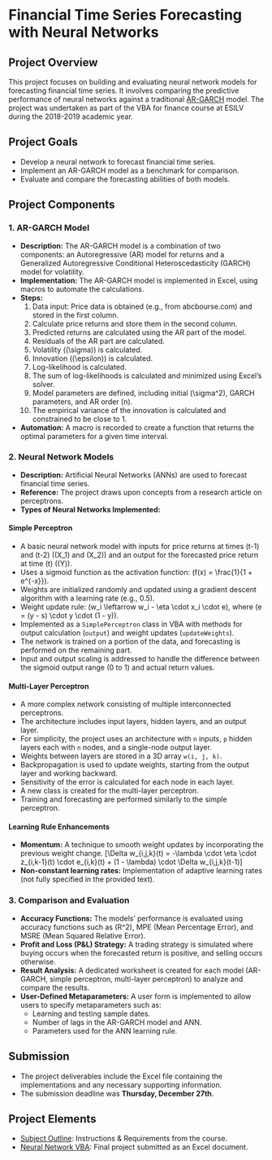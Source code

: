 # Financial Time Series Forecasting with Neural Networks

## Project Overview

This project focuses on building and evaluating neural network models for forecasting financial time series. It involves comparing the predictive performance of neural networks against a traditional [AR-GARCH](https://en.wikipedia.org/wiki/Autoregressive_conditional_heteroskedasticity) model. The project was undertaken as part of the VBA for finance course at ESILV during the 2018-2019 academic year.

## Project Goals

- Develop a neural network to forecast financial time series.
- Implement an AR-GARCH model as a benchmark for comparison.
- Evaluate and compare the forecasting abilities of both models.

## Project Components

### 1. AR-GARCH Model

- **Description:** The AR-GARCH model is a combination of two components: an Autoregressive (AR) model for returns and a Generalized Autoregressive Conditional Heteroscedasticity (GARCH) model for volatility.
- **Implementation:** The AR-GARCH model is implemented in Excel, using macros to automate the calculations.
- **Steps:**
  1. Data input: Price data is obtained (e.g., from abcbourse.com) and stored in the first column.
  2. Calculate price returns and store them in the second column.
  3. Predicted returns are calculated using the AR part of the model.
  4. Residuals of the AR part are calculated.
  5. Volatility (\(\sigma\)) is calculated.
  6. Innovation (\(\epsilon\)) is calculated.
  7. Log-likelihood is calculated.
  8. The sum of log-likelihoods is calculated and minimized using Excel’s solver.
  9. Model parameters are defined, including initial \(\sigma^2\), GARCH parameters, and AR order (n).
  10. The empirical variance of the innovation is calculated and constrained to be close to 1.
- **Automation:** A macro is recorded to create a function that returns the optimal parameters for a given time interval.

### 2. Neural Network Models

- **Description:** Artificial Neural Networks (ANNs) are used to forecast financial time series.
- **Reference:** The project draws upon concepts from a research article on perceptrons.
- **Types of Neural Networks Implemented:**

#### Simple Perceptron

- A basic neural network model with inputs for price returns at times \(t-1\) and \(t-2\) (\(X_1\) and \(X_2\)) and an output for the forecasted price return at time \(t\) (\(Y\)).
- Uses a sigmoid function as the activation function: \(f(x) = \frac{1}{1 + e^{-x}}\).
- Weights are initialized randomly and updated using a gradient descent algorithm with a learning rate (e.g., 0.5).
- Weight update rule: \(w_i \leftarrow w_i - \eta \cdot x_i \cdot e\), where \(e = (y - s) \cdot y \cdot (1 - y)\).
- Implemented as a `SimplePerceptron` class in VBA with methods for output calculation (`output`) and weight updates (`updateWeights`).
- The network is trained on a portion of the data, and forecasting is performed on the remaining part.
- Input and output scaling is addressed to handle the difference between the sigmoid output range (0 to 1) and actual return values.

#### Multi-Layer Perceptron

- A more complex network consisting of multiple interconnected perceptrons.
- The architecture includes input layers, hidden layers, and an output layer.
- For simplicity, the project uses an architecture with `n` inputs, `p` hidden layers each with `n` nodes, and a single-node output layer.
- Weights between layers are stored in a 3D array `w(i, j, k)`.
- Backpropagation is used to update weights, starting from the output layer and working backward.
- Sensitivity of the error is calculated for each node in each layer.
- A new class is created for the multi-layer perceptron.
- Training and forecasting are performed similarly to the simple perceptron.

#### Learning Rule Enhancements

- **Momentum:** A technique to smooth weight updates by incorporating the previous weight change.
  \[\Delta w_{i,j,k}(t) = -\lambda \cdot \eta \cdot z_{i,k-1}(t) \cdot e_{i,k}(t) + (1 - \lambda) \cdot \Delta w_{i,j,k}(t-1)\]
- **Non-constant learning rates:** Implementation of adaptive learning rates (not fully specified in the provided text).

### 3. Comparison and Evaluation

- **Accuracy Functions:** The models’ performance is evaluated using accuracy functions such as \(R^2\), MPE (Mean Percentage Error), and MSRE (Mean Squared Relative Error).
- **Profit and Loss (P&L) Strategy:** A trading strategy is simulated where buying occurs when the forecasted return is positive, and selling occurs otherwise.
- **Result Analysis:** A dedicated worksheet is created for each model (AR-GARCH, simple perceptron, multi-layer perceptron) to analyze and compare the results.
- **User-Defined Metaparameters:** A user form is implemented to allow users to specify metaparameters such as:
  - Learning and testing sample dates.
  - Number of lags in the AR-GARCH model and ANN.
  - Parameters used for the ANN learning rule.

## Submission

- The project deliverables include the Excel file containing the implementations and any necessary supporting information.
- The submission deadline was **Thursday, December 27th**.

## Project Elements

- [Subject Outline](https://github.com/Hugo-Perr/2018-2019-ESILV_Neural_Network_VBA/blob/master/Subject_Outlines.pdf): Instructions & Requirements from the course.
- [Neural Network VBA](https://github.com/Hugo-Perr/2018-2019-ESILV_Neural_Network_VBA/blob/master/Neural_Network_VBA.xlsm): Final project submitted as an Excel document.
